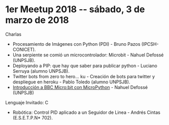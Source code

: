 # 1er Meetup 2018 -- sábado, 3 de marzo de 2018
Charlas

- Procesamiento de Imágenes con Python (PDI) - Bruno Pazos (IPCSH-CONICET).
- Una serpiente se comió un microcontrolador: Microbit - Nahuel Defossé (UNPSJB).
- Deployando a PIP: que hay que saber para publicar python - Luciano Serruya (alumno UNPSJB).
- Twitter bots from zero to hero... ku - Creación de bots para twitter y despliegue en heroku - Pablo Toledo (alumno UNPSJB).
- [Introducción a BBC Micro:bit con MicroPython](MicroPython_MicroBit/PlacaMicroBit.ipynb) - Nahuel Defossé (UNPSJB)

Lenguaje Invitado: C

- Robótica: Control PID aplicado a un Seguidor de Linea - Andrés Cintas (E.S.E.T.P.N* 702).
